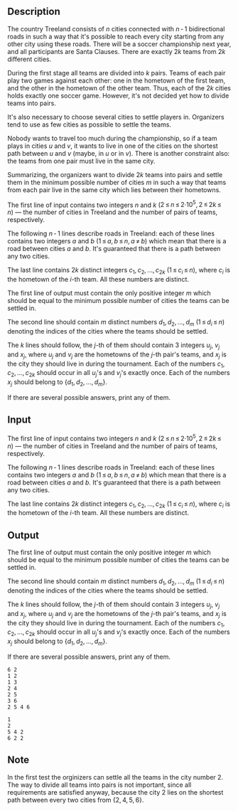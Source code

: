 ## Description

<div><p>The country Treeland consists of <span class="tex-span"><i>n</i></span> cities connected with <span class="tex-span"><i>n</i> - 1</span> bidirectional roads in such a way that it's possible to reach every city starting from any other city using these roads. There will be a soccer championship next year, and all participants are Santa Clauses. There are exactly <span class="tex-span">2<i>k</i></span> teams from <span class="tex-span">2<i>k</i></span> different cities.</p><p>During the first stage all teams are divided into <span class="tex-span"><i>k</i></span> pairs. Teams of each pair play two games against each other: one in the hometown of the first team, and the other in the hometown of the other team. Thus, each of the <span class="tex-span">2<i>k</i></span> cities holds exactly one soccer game. However, it's not decided yet how to divide teams into pairs.</p><p>It's also necessary to choose several cities to settle players in. Organizers tend to use <span class="tex-font-style-bf">as few cities as possible</span> to settle the teams.</p><p>Nobody wants to travel too much during the championship, so if a team plays in cities <span class="tex-span"><i>u</i></span> and <span class="tex-span"><i>v</i></span>, it wants to live in one of the cities on the shortest path between <span class="tex-span"><i>u</i></span> and <span class="tex-span"><i>v</i></span> (maybe, in <span class="tex-span"><i>u</i></span> or in <span class="tex-span"><i>v</i></span>). There is another constraint also: the teams from one pair must live in the same city.</p><p>Summarizing, the organizers want to divide <span class="tex-span">2<i>k</i></span> teams into pairs and settle them in the minimum possible number of cities <span class="tex-span"><i>m</i></span> in such a way that teams from each pair live in the same city which lies between their hometowns.</p></div><div class="input-specification"><p>The first line of input contains two integers <span class="tex-span"><i>n</i></span> and <span class="tex-span"><i>k</i></span> (<span class="tex-span">2 ≤ <i>n</i> ≤ 2·10<sup class="upper-index">5</sup>, 2 ≤ 2<i>k</i> ≤ <i>n</i></span>)&nbsp;— the number of cities in Treeland and the number of pairs of teams, respectively.</p><p>The following <span class="tex-span"><i>n</i> - 1</span> lines describe roads in Treeland: each of these lines contains two integers <span class="tex-span"><i>a</i></span> and <span class="tex-span"><i>b</i></span> (<span class="tex-span">1 ≤ <i>a</i>, <i>b</i> ≤ <i>n</i>, <i>a</i> ≠ <i>b</i></span>) which mean that there is a road between cities <span class="tex-span"><i>a</i></span> and <span class="tex-span"><i>b</i></span>. It's guaranteed that there is a path between any two cities.</p><p>The last line contains <span class="tex-span">2<i>k</i></span> distinct integers <span class="tex-span"><i>c</i><sub class="lower-index">1</sub>, <i>c</i><sub class="lower-index">2</sub>, ..., <i>c</i><sub class="lower-index">2<i>k</i></sub></span> (<span class="tex-span">1 ≤ <i>c</i><sub class="lower-index"><i>i</i></sub> ≤ <i>n</i></span>), where <span class="tex-span"><i>c</i><sub class="lower-index"><i>i</i></sub></span> is the hometown of the <span class="tex-span"><i>i</i></span>-th team. All these numbers are distinct.</p></div><div class="output-specification"><p>The first line of output must contain the only positive integer <span class="tex-span"><i>m</i></span> which should be equal to the minimum possible number of cities the teams can be settled in.</p><p>The second line should contain <span class="tex-span"><i>m</i></span> distinct numbers <span class="tex-span"><i>d</i><sub class="lower-index">1</sub>, <i>d</i><sub class="lower-index">2</sub>, ..., <i>d</i><sub class="lower-index"><i>m</i></sub></span> (<span class="tex-span">1 ≤ <i>d</i><sub class="lower-index"><i>i</i></sub> ≤ <i>n</i></span>) denoting the indices of the cities where the teams should be settled.</p><p>The <span class="tex-span"><i>k</i></span> lines should follow, the <span class="tex-span"><i>j</i></span>-th of them should contain <span class="tex-span">3</span> integers <span class="tex-span"><i>u</i><sub class="lower-index"><i>j</i></sub></span>, <span class="tex-span"><i>v</i><sub class="lower-index"><i>j</i></sub></span> and <span class="tex-span"><i>x</i><sub class="lower-index"><i>j</i></sub></span>, where <span class="tex-span"><i>u</i><sub class="lower-index"><i>j</i></sub></span> and <span class="tex-span"><i>v</i><sub class="lower-index"><i>j</i></sub></span> are the hometowns of the <span class="tex-span"><i>j</i></span>-th pair's teams, and <span class="tex-span"><i>x</i><sub class="lower-index"><i>j</i></sub></span> is the city they should live in during the tournament. Each of the numbers <span class="tex-span"><i>c</i><sub class="lower-index">1</sub>, <i>c</i><sub class="lower-index">2</sub>, ..., <i>c</i><sub class="lower-index">2<i>k</i></sub></span> should occur in all <span class="tex-span"><i>u</i><sub class="lower-index"><i>j</i></sub></span>'s and <span class="tex-span"><i>v</i><sub class="lower-index"><i>j</i></sub></span>'s exactly once. Each of the numbers <span class="tex-span"><i>x</i><sub class="lower-index"><i>j</i></sub></span> should belong to <span class="tex-span">{<i>d</i><sub class="lower-index">1</sub>, <i>d</i><sub class="lower-index">2</sub>, ..., <i>d</i><sub class="lower-index"><i>m</i></sub>}</span>.</p><p>If there are several possible answers, print any of them.</p></div>

## Input

<p>The first line of input contains two integers <span class="tex-span"><i>n</i></span> and <span class="tex-span"><i>k</i></span> (<span class="tex-span">2 ≤ <i>n</i> ≤ 2·10<sup class="upper-index">5</sup>, 2 ≤ 2<i>k</i> ≤ <i>n</i></span>)&nbsp;— the number of cities in Treeland and the number of pairs of teams, respectively.</p><p>The following <span class="tex-span"><i>n</i> - 1</span> lines describe roads in Treeland: each of these lines contains two integers <span class="tex-span"><i>a</i></span> and <span class="tex-span"><i>b</i></span> (<span class="tex-span">1 ≤ <i>a</i>, <i>b</i> ≤ <i>n</i>, <i>a</i> ≠ <i>b</i></span>) which mean that there is a road between cities <span class="tex-span"><i>a</i></span> and <span class="tex-span"><i>b</i></span>. It's guaranteed that there is a path between any two cities.</p><p>The last line contains <span class="tex-span">2<i>k</i></span> distinct integers <span class="tex-span"><i>c</i><sub class="lower-index">1</sub>, <i>c</i><sub class="lower-index">2</sub>, ..., <i>c</i><sub class="lower-index">2<i>k</i></sub></span> (<span class="tex-span">1 ≤ <i>c</i><sub class="lower-index"><i>i</i></sub> ≤ <i>n</i></span>), where <span class="tex-span"><i>c</i><sub class="lower-index"><i>i</i></sub></span> is the hometown of the <span class="tex-span"><i>i</i></span>-th team. All these numbers are distinct.</p>

## Output

<p>The first line of output must contain the only positive integer <span class="tex-span"><i>m</i></span> which should be equal to the minimum possible number of cities the teams can be settled in.</p><p>The second line should contain <span class="tex-span"><i>m</i></span> distinct numbers <span class="tex-span"><i>d</i><sub class="lower-index">1</sub>, <i>d</i><sub class="lower-index">2</sub>, ..., <i>d</i><sub class="lower-index"><i>m</i></sub></span> (<span class="tex-span">1 ≤ <i>d</i><sub class="lower-index"><i>i</i></sub> ≤ <i>n</i></span>) denoting the indices of the cities where the teams should be settled.</p><p>The <span class="tex-span"><i>k</i></span> lines should follow, the <span class="tex-span"><i>j</i></span>-th of them should contain <span class="tex-span">3</span> integers <span class="tex-span"><i>u</i><sub class="lower-index"><i>j</i></sub></span>, <span class="tex-span"><i>v</i><sub class="lower-index"><i>j</i></sub></span> and <span class="tex-span"><i>x</i><sub class="lower-index"><i>j</i></sub></span>, where <span class="tex-span"><i>u</i><sub class="lower-index"><i>j</i></sub></span> and <span class="tex-span"><i>v</i><sub class="lower-index"><i>j</i></sub></span> are the hometowns of the <span class="tex-span"><i>j</i></span>-th pair's teams, and <span class="tex-span"><i>x</i><sub class="lower-index"><i>j</i></sub></span> is the city they should live in during the tournament. Each of the numbers <span class="tex-span"><i>c</i><sub class="lower-index">1</sub>, <i>c</i><sub class="lower-index">2</sub>, ..., <i>c</i><sub class="lower-index">2<i>k</i></sub></span> should occur in all <span class="tex-span"><i>u</i><sub class="lower-index"><i>j</i></sub></span>'s and <span class="tex-span"><i>v</i><sub class="lower-index"><i>j</i></sub></span>'s exactly once. Each of the numbers <span class="tex-span"><i>x</i><sub class="lower-index"><i>j</i></sub></span> should belong to <span class="tex-span">{<i>d</i><sub class="lower-index">1</sub>, <i>d</i><sub class="lower-index">2</sub>, ..., <i>d</i><sub class="lower-index"><i>m</i></sub>}</span>.</p><p>If there are several possible answers, print any of them.</p>





```input1
6 2
1 2
1 3
2 4
2 5
3 6
2 5 4 6

```




```output1
1
2
5 4 2
6 2 2

```



## Note

<p>In the first test the orginizers can settle all the teams in the city number <span class="tex-span">2</span>. The way to divide all teams into pairs is not important, since all requirements are satisfied anyway, because the city <span class="tex-span">2</span> lies on the shortest path between every two cities from <span class="tex-span">{2, 4, 5, 6}</span>.</p>
